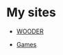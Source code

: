 # My sites

 - [WOODER](https://salihub.github.io/Websites/WOODER/dist-prod/index.html)

 - [Games](https://salihub.github.io/Websites/WOODER/dist/index.html)
